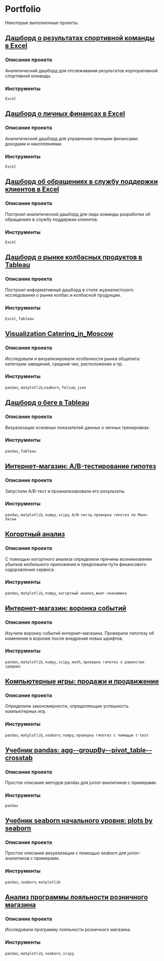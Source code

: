 # Portfolio
Некоторые выполненные проекты.

## [Дашборд о результатах спортивной команды в Excel](https://github.com/niksan-da/Portfolio/tree/main/Dashbord_Sportteam)

### Описание проекта
Аналитический дашборд для отслеживания результатов корпоративной спортивной команды.

### Инструменты
`Excel`

## [Дашборд о личных финансах в Excel](https://github.com/niksan-da/Portfolio/tree/main/Dashbord_Personal_finance)

### Описание проекта
Аналитический дашборд для управления личными финансами: доходами и накоплениями.

### Инструменты
`Excel`

## [Дашборд об обращениях в службу поддержки клиентов в Excel](https://github.com/niksan-da/Portfolio/tree/main/Dashbord_Support_service)

### Описание проекта
Построил аналитический дашборд для лида команды разработки об обращениях в службу поддержки клиентов.

### Инструменты
`Excel`

## [Дашборд о рынке колбасных продуктов в Tableau](https://github.com/niksan-da/Portfolio/tree/main/Tableau_Sausage_Market)

### Описание проекта
Построил информативный дашборд в стиле журналистского исследования о рынке колбас и колбасной продукции.

### Инструменты
`Excel`, `Tableau`

## [Visualization Catering_in_Moscow](https://github.com/niksan-da/Portfolio/tree/main/Catering_in_Moscow)

### Описание проекта
Исследовали и визуализировали особенности рынка общепита: категории заведений, средний чек, расположение и пр.

### Инструменты
`pandas`, `matplotlib`,`seaborn`, `folium`, `json`

## [Дашборд о беге в Tableau](https://github.com/niksan-da/Portfolio/tree/main/Tableau_Running)

### Описание проекта
Визуализация основных показателей данных о личных тренировках.

### Инструменты
`pandas`, `Tableau`

## [Интернет-магазин: A/B-тестирование гипотез](https://github.com/niksan-da/Portfolio/tree/main/AB-test_for_online_store)

### Описание проекта
Запустили A/B-тест и проанализировали его результаты.

### Инструменты
`pandas`, `matplotlib`, `numpy`, `scipy`, `A/B-тесты`, `проверка гипотез по Манн-Уитни`

## [Когортный анализ](https://github.com/niksan-da/Portfolio/tree/main/Cohort_analysis)

### Описание проекта
С помощью когортного анализа определили причины возникновения убытков мобильного приложения и предложили пути финансового оздоровления сервиса.

### Инструменты
`pandas`, `matplotlib`, `numpy`, `когортный анализ`, `юнит-экономика`

## [Интернет-магазин: воронка событий](https://github.com/niksan-da/Portfolio/tree/main/Event_funnel_for_online_store)

### Описание проекта
Изучили воронку событий интернет-магазина. Проверили гипотезу об изменении в воронке после внедрения новых шрифтов.

### Инструменты
`pandas`, `matplotlib`, `numpy`, `scipy`, `math`, `проверка гипотез о равенстве средних`

## [Компьютерные игры: продажи и продвижение](https://github.com/niksan-da/Portfolio/tree/main/Games_sales)

### Описание проекта
Определили закономерности, определяющие успешность компьютерных игр.

### Инструменты
`pandas`, `matplotlib`, `seaborn`, `numpy`, `проверка гипотез с помощью t-test`

## [Учебник pandas: agg--groupBy--pivot_table--crosstab](https://github.com/niksan-da/Portfolio/tree/main/Tutorial_Agg_GroupBy_Pivot_Table_Crosstab)

### Описание проекта
Простое описание методов pandas для junior-аналитиков с примерами.
 
### Инструменты
`pandas`

## [Учебник seaborn начального уровня: plots by seaborn](https://github.com/niksan-da/Portfolio/tree/main/Tutorial_Plots_by_Seaborn)

### Описание проекта
Простое описание визуализации с помощью seaborn для junior-аналитиков с примерами.

### Инструменты
`pandas`, `seaborn`, `matplotlib`

## [Анализ программы лояльности розничного магазина](https://github.com/niksan-da/Portfolio/tree/main/Loyalty_program_in_retail)

### Описание проекта
Исследовали программу лояльности розничного магазина.

### Инструменты
`pandas`, `matplotlib`, `seaborn`, `scipy`.
